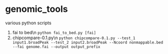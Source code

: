 # genomic_tools
various python scripts

1. fai to bed\n
```python fai_to_bed.py [fai]```
2. chipcompare-0.1.py\n
```python chipcompare-0.1.py --test_1 input1.broadPeak --test_2 input2.broadPeak --Ncoord nonmappable.bed --fai genome.fai --output output_prefix```
